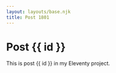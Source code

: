 ```yaml
---
layout: layouts/base.njk
title: Post 1801
---
```


# Post {{ id }}

This is post {{ id }} in my Eleventy project.
